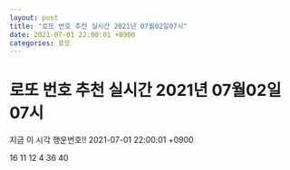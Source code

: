 ```yaml
---
layout: post
title: "로또 번호 추천 실시간 2021년 07월02일07시"
date: 2021-07-01 22:00:01 +0900
categories: 로또
---
```


# 로또 번호 추천 실시간 2021년 07월02일07시

지금 이 시각 행운번호!! 2021-07-01 22:00:01 +0900

 16  11  12  4  36  40 

